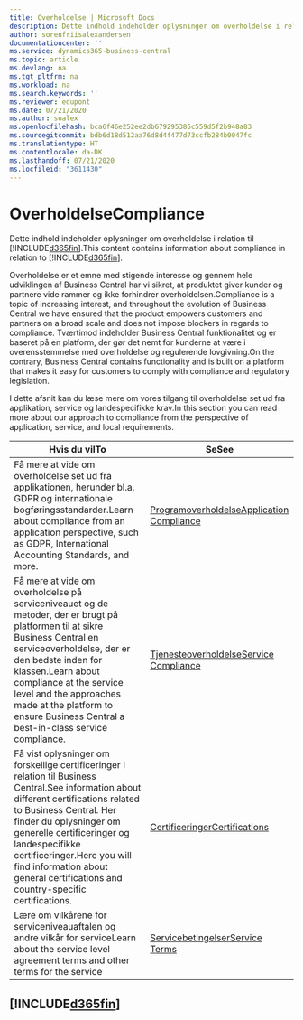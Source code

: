 ```yaml
---
title: Overholdelse | Microsoft Docs
description: Dette indhold indeholder oplysninger om overholdelse i relation til Business Central.
author: sorenfriisalexandersen
documentationcenter: ''
ms.service: dynamics365-business-central
ms.topic: article
ms.devlang: na
ms.tgt_pltfrm: na
ms.workload: na
ms.search.keywords: ''
ms.reviewer: edupont
ms.date: 07/21/2020
ms.author: soalex
ms.openlocfilehash: bca6f46e252ee2db679295386c559d5f2b948a83
ms.sourcegitcommit: bdb6d18d512aa76d8d4f477d73ccfb284b0047fc
ms.translationtype: HT
ms.contentlocale: da-DK
ms.lasthandoff: 07/21/2020
ms.locfileid: "3611430"
---
```

# <a name="compliance"></a><span data-ttu-id="79da6-103">Overholdelse</span><span class="sxs-lookup"><span data-stu-id="79da6-103">Compliance</span></span>

<span data-ttu-id="79da6-104">Dette indhold indeholder oplysninger om overholdelse i relation til [!INCLUDE[d365fin](../includes/d365fin_md.md)].</span><span class="sxs-lookup"><span data-stu-id="79da6-104">This content contains information about compliance in relation to [!INCLUDE[d365fin](../includes/d365fin_md.md)].</span></span>  

<span data-ttu-id="79da6-105">Overholdelse er et emne med stigende interesse og gennem hele udviklingen af Business Central har vi sikret, at produktet giver kunder og partnere vide rammer og ikke forhindrer overholdelsen.</span><span class="sxs-lookup"><span data-stu-id="79da6-105">Compliance is a topic of increasing interest, and throughout the evolution of Business Central we have ensured that the product empowers customers and partners on a broad scale and does not impose blockers in regards to compliance.</span></span> <span data-ttu-id="79da6-106">Tværtimod indeholder Business Central funktionalitet og er baseret på en platform, der gør det nemt for kunderne at være i overensstemmelse med overholdelse og regulerende lovgivning.</span><span class="sxs-lookup"><span data-stu-id="79da6-106">On the contrary, Business Central contains functionality and is built on a platform that makes it easy for customers to comply with compliance and regulatory legislation.</span></span>

<span data-ttu-id="79da6-107">I dette afsnit kan du læse mere om vores tilgang til overholdelse set ud fra applikation, service og landespecifikke krav.</span><span class="sxs-lookup"><span data-stu-id="79da6-107">In this section you can read more about our approach to compliance from the perspective of application, service, and local  requirements.</span></span>

|<span data-ttu-id="79da6-108">**Hvis du vil**</span><span class="sxs-lookup"><span data-stu-id="79da6-108">**To**</span></span>|<span data-ttu-id="79da6-109">**Se**</span><span class="sxs-lookup"><span data-stu-id="79da6-109">**See**</span></span>|  
|------------|-------------|  
|<span data-ttu-id="79da6-110">Få mere at vide om overholdelse set ud fra applikationen, herunder bl.a. GDPR og internationale bogføringsstandarder.</span><span class="sxs-lookup"><span data-stu-id="79da6-110">Learn about compliance from an application perspective, such as GDPR, International Accounting Standards, and more.</span></span>|[<span data-ttu-id="79da6-111">Programoverholdelse</span><span class="sxs-lookup"><span data-stu-id="79da6-111">Application Compliance</span></span>](compliance-application-compliance.md)|  
|<span data-ttu-id="79da6-112">Få mere at vide om overholdelse på serviceniveauet og de metoder, der er brugt på platformen til at sikre Business Central en serviceoverholdelse, der er den bedste inden for klassen.</span><span class="sxs-lookup"><span data-stu-id="79da6-112">Learn about compliance at the service level and the approaches made at the platform to ensure Business Central a best-in-class service compliance.</span></span>|[<span data-ttu-id="79da6-113">Tjenesteoverholdelse</span><span class="sxs-lookup"><span data-stu-id="79da6-113">Service Compliance</span></span>](compliance-service-compliance.md)|  
|<span data-ttu-id="79da6-114">Få vist oplysninger om forskellige certificeringer i relation til Business Central.</span><span class="sxs-lookup"><span data-stu-id="79da6-114">See information about different certifications related to Business Central.</span></span> <span data-ttu-id="79da6-115">Her finder du oplysninger om generelle certificeringer og landespecifikke certificeringer.</span><span class="sxs-lookup"><span data-stu-id="79da6-115">Here you will find information about general certifications and country-specific certifications.</span></span>|[<span data-ttu-id="79da6-116">Certificeringer</span><span class="sxs-lookup"><span data-stu-id="79da6-116">Certifications</span></span>](compliance-certifications.md)|  
|<span data-ttu-id="79da6-117">Lære om vilkårene for serviceniveauaftalen og andre vilkår for service</span><span class="sxs-lookup"><span data-stu-id="79da6-117">Learn about the service level agreement terms and other terms for the service</span></span>|[<span data-ttu-id="79da6-118">Servicebetingelser</span><span class="sxs-lookup"><span data-stu-id="79da6-118">Service Terms</span></span>](compliance-service-compliance.md#service-terms)|  

## [!INCLUDE[d365fin](../includes/free_trial_md.md)]  
